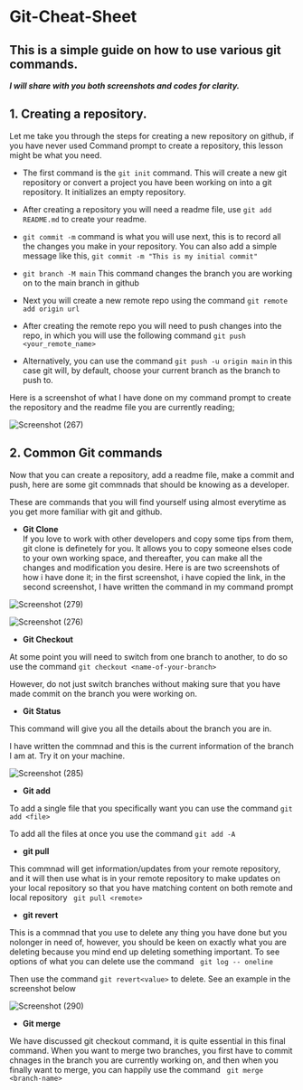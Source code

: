 # Git-Cheat-Sheet

## This is a simple guide on how to use various git commands. 

***I will share with you both screenshots and codes for clarity.***

## 1. **Creating a repository.**

Let me take you through the steps for creating a new repository on github, if you have never used Command prompt to create a repository, this lesson might be what you need.

- The first command is the `git init` command. This will create a new git repository or convert a project you have been working on into a git repository. It initializes an empty repository.

- After creating a repository you will need a readme file, use `git add README.md` to create your readme.

- `git commit -m` command is what you will use next, this is to record all the changes you make in your repository. You can also add a simple message like this, `git commit -m "This is my initial commit" `

- `git branch -M main` This command changes the branch you are working on to the main branch in github

- Next you will create a new remote repo using the command `git remote add origin url`

- After creating the remote repo you will need to push changes into the repo, in which you will use the following command `git push <your_remote_name>`

- Alternatively, you can use the command `git push -u origin main` in this case git will, by default, choose your current branch as the branch to push to.

Here is a screenshot of what I have done on my command prompt to create the repository and the readme file you are currently reading;

![Screenshot (267)](https://user-images.githubusercontent.com/58620711/154179425-1d4e88ac-f844-4de5-8040-e9006e987e25.png)


##  2. **Common Git commands**

Now that you can create a repository, add a readme file, make a commit and push, here are some git commnads that should be knowing as a developer.

These are commands that you will find yourself using almost everytime as you get more familiar with git and github.

- **Git Clone**   
If you love to work with other developers and copy some tips from them, git clone is definetely for you. It allows you to copy someone elses code to your own working space, and thereafter, you can make all the changes and modification you desire. Here is are two screenshots of how i have done it; in the first screenshot, i have copied the link, in the second screenshot, I have written the command in my command prompt


![Screenshot (279)](https://user-images.githubusercontent.com/58620711/154206843-dde98044-535f-48cd-903b-e882c0913364.png)


![Screenshot (276)](https://user-images.githubusercontent.com/58620711/154206907-d021a26c-3c1a-4cb6-8c50-a75916f36cf4.png)

- **Git Checkout**
 
 At some point you will need to switch from one branch to another, to do so use the command `git checkout <name-of-your-branch>`
 
 However, do not just switch branches without making sure that you have made commit on the branch you were working on.
 
 - **Git Status**

 This command will give you all the details about the branch you are in. 
 
 I have written the commnad and this is the current information of the branch I am at. Try it on your machine.
 
 ![Screenshot (285)](https://user-images.githubusercontent.com/58620711/154209390-b2e4bec1-9981-4ef6-9ef8-d0898238a0ec.png)
 
 - **Git add**

To add a single file that you specifically want you can use the command `git add <file>`

To add all the files at once you use the command `git add -A`

- **git pull**

This commnad will get information/updates from your remote repository, and it will then use what is in your remote repository to make updates on your local repository so that you have matching content on both remote and local repository ` git pull <remote>`

- **git revert**

This is a commnad that you use to delete any thing you have done but you nolonger in need of, however, you should be keen on exactly what you are deleting because you mind end up deleting something important. To see options of what you can delete use the command ` git log -- oneline`

Then use the command `git revert<value>` to delete. See an example in the screenshot below


![Screenshot (290)](https://user-images.githubusercontent.com/58620711/154220701-8aa47f2d-0b9a-4d72-8cb8-d157a93a5e68.png)


- **Git merge**

We have discussed git checkout command, it is quite essential in this final command. When you want to merge two branches, you first have to commit chnages in the branch you are currently working on, and then when you finally want to merge, you can happily use the command ` git merge <branch-name>`



 




 
